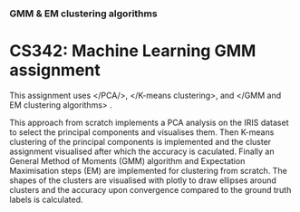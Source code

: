 ### GMM & EM clustering algorithms
# CS342: Machine Learning GMM assignment

This assignment uses </PCA/>, </K-means clustering>, and </GMM and EM clustering algorithms> .

This approach from scratch implements a PCA analysis on the IRIS dataset to select the principal components and visualises them.
Then K-means clustering of the principal components is implemented and the cluster assignment visualised after which the accuracy is caculated.
Finally an General Method of Moments (GMM) algorithm and Expectation Maximisation steps (EM) are implemented for clustering from scratch.
The shapes of the clusters are visualised with plotly to draw ellipses around clusters and the accuracy upon convergence compared to the ground truth labels is calculated.
